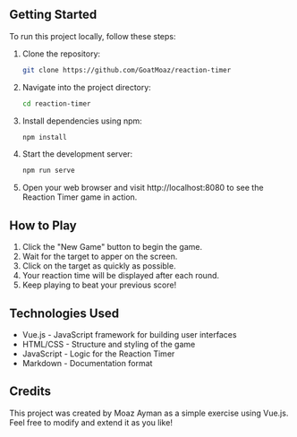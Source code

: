 ## Getting Started

To run this project locally, follow these steps:

1. Clone the repository:
    ```bash
    git clone https://github.com/GoatMoaz/reaction-timer
    ```
2. Navigate into the project directory:
    ```bash
    cd reaction-timer
    ```
3. Install dependencies using npm:
    ```bash
    npm install
    ```
4. Start the development server:
    ```bash
    npm run serve
    ```
5. Open your web browser and visit http://localhost:8080 to see the Reaction Timer game in action.

## How to Play
1. Click the "New Game" button to begin the game.
2. Wait for the target to apper on the screen.
3. Click on the target as quickly as possible.
4. Your reaction time will be displayed after each round.
5. Keep playing to beat your previous score!

## Technologies Used
* Vue.js - JavaScript framework for building user interfaces
* HTML/CSS - Structure and styling of the game
* JavaScript - Logic for the Reaction Timer
* Markdown - Documentation format

## Credits
This project was created by Moaz Ayman as a simple exercise using Vue.js. Feel free to modify and extend it as you like!

